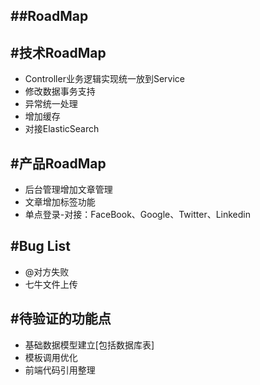 ##RoadMap
-------------

#技术RoadMap
-------------
 - Controller业务逻辑实现统一放到Service
 - 修改数据事务支持
 - 异常统一处理
 - 增加缓存
 - 对接ElasticSearch

#产品RoadMap
-------------
 - 后台管理增加文章管理
 - 文章增加标签功能
 - 单点登录-对接：FaceBook、Google、Twitter、Linkedin

#Bug List
-------------
 - @对方失败
 - 七牛文件上传

#待验证的功能点
-------------
 - 基础数据模型建立[包括数据库表]
 - 模板调用优化
 - 前端代码引用整理